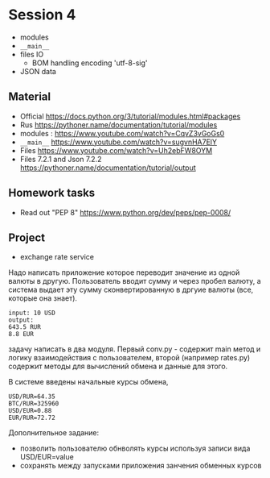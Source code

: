 # Session 4
- modules
- `__main__`
- files IO
  - BOM handling encoding 'utf-8-sig'
- JSON data

## Material
- Official https://docs.python.org/3/tutorial/modules.html#packages
- Rus https://pythoner.name/documentation/tutorial/modules
- modules : https://www.youtube.com/watch?v=CqvZ3vGoGs0
- `__main__` https://www.youtube.com/watch?v=sugvnHA7ElY
- Files https://www.youtube.com/watch?v=Uh2ebFW8OYM
- Files 7.2.1 and Json 7.2.2 https://pythoner.name/documentation/tutorial/output

## Homework tasks
- Read out "PEP 8" https://www.python.org/dev/peps/pep-0008/

## Project
- exchange rate service

Надо написать приложение которое переводит значение из одной валюты в другую.
Пользователь вводит сумму и через пробел валюту, а система выдает эту сумму сконвертированную в дргуие валюты (все, которые она знает).
```
input: 10 USD
output:
643.5 RUR
8.8 EUR
```
задачу написать в два модуля. Первый conv.py - содержит main метод и логику взаимодействия с пользователем, 
второй (например rates.py) содержит методы для вычислений обмена и данные для этого.

В системе введены начальные курсы обмена, 
```
USD/RUR=64.35
BTC/RUR=325960
USD/EUR=0.88
EUR/RUR=72.72
```
Дополнительное задание: 
- позволить пользователю обнволять курсы используя записи вида USD/EUR=value
- сохранять между запусками приложения занчения обменных курсов
